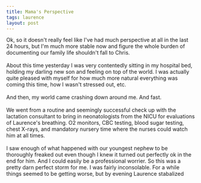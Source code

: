 ```yaml
---
title: Mama's Perspective
tags: laurence
layout: post
---
```

Ok, so it doesn't really feel like I've had much perspective at all in the last 24 hours, but I'm much more stable now and figure the whole burden of documenting our family life shouldn't fall to Chris.<br /><br />About this time yesterday I was very contentedly sitting in my hospital bed, holding my darling new son and feeling on top of the world.  I was actually quite pleased with myself for how much more natural everything was coming this time, how I wasn't stressed out, etc. <br /><br />And then, my world came crashing down around me.  And fast.<br /><br />We went from a routine and seemingly successful check up with the lactation consultant to bring in neonatologists from the NICU for evaluations of Laurence's breathing.  O2 monitors, CBC testing, blood sugar testing, chest X-rays, and mandatory nursery time where the nurses could watch him at all times.<br /><br />I saw enough of what happened with our youngest nephew to be thoroughly freaked out even though I knew it turned out perfectly ok in the end for him.  And I could easily be a professional worrier.  So this was a pretty darn perfect storm for me.  I was fairly inconsolable.  For a while things seemed to be getting worse, but by evening Laurence stabalized<br /><br /><br />
